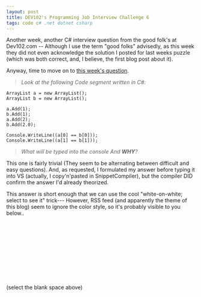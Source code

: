 ```yaml
---
layout: post
title: DEV102's Programming Job Interview Challenge 6 
tags: code c# .net dotnet csharp
---
```


Another week, another C# interview question from the good folk's at Dev102.com -- Although I use the term "good folks" advisedly, as this week they did not even acknowledge the solution I posted for last weeks puzzle (which was both correct, and, I believe, the first blog post about it).

Anyway, time to move on to [this week's question](http://www.dev102.com/2008/06/02/a-programming-job-interview-challenge-6-c-games/).

>*Look at the following Code segment written in C#:*

    ArrayList a = new ArrayList();
    ArrayList b = new ArrayList();
   
    a.Add(1);
    b.Add(1);
    a.Add(2);
    b.Add(2.0);
   
    Console.WriteLine((a[0] == b[0]));
    Console.WriteLine((a[1] == b[1]));
  
  
> *What will be typed into the console  And **WHY**?*

This one is fairly trivial (They seem to be alternating between difficult and easy questions).  And, as requested, I formulated my answer before typing it into VS (actually, I copy'n'pasted in SnippetCompiler), but the compiler DID confirm the answer I'd already theorized.

This answer is short enough that we can use the cool "white-on-white; select to see it" trick--- However, RSS feed (and apparently the theme of this blog) seem to ignore the color style, so it's probably visible to you below..


<div style="color:white;">
ArrayList is deep-down, just an object[].  To store an valuetype, like an int or float, in an ArrayList, that value would first have to be boxed.  Each valuetype is boxed separately, in distinct objects, even if they do happen to have the same value. When we get to the WriteLines, we are just performing (object) == (object) (actually, `Object.ReferenceEquals(object1, object2);` )  ReferenceEquals knows nothing about unboxing.  It just asks, "Are these two references pointing to the exact same object ".  For any two boxed objects, regardless of their value, the answer would be "No".  Hence, both lines print "False".
</div>

 (select the blank space above)
